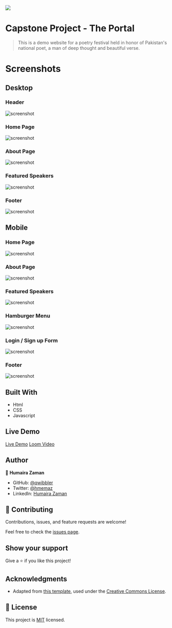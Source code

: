 ![](https://img.shields.io/badge/Microverse-blueviolet)

# Capstone Project - The Portal

> This is a demo website for a poetry festival held in honor of Pakistan's national poet, a man of deep thought and beautiful verse.

# Screenshots
## Desktop
<!-- ![screenshot](./img/screenshots/Screenshot_D1_Mobile.png) -->
### Header
![screenshot](./img/screenshots/desktop-header.png)
### Home Page
![screenshot](./img/screenshots/desktop-home.png)
### About Page
![screenshot](./img/screenshots/desktop-about.png)
### Featured Speakers
![screenshot](./img/screenshots/desktop-featured.png)
### Footer
![screenshot](./img/screenshots/desktop-footer.png)

## Mobile
<!-- ![screenshot](./img/screenshots/Screenshot_D1_Mobile.png) -->
### Home Page
![screenshot](./img/screenshots/mobile-home.png)
### About Page
![screenshot](./img/screenshots/mobile-about.png)
### Featured Speakers
![screenshot](./img/screenshots/mobile-featured.png)
### Hamburger Menu
![screenshot](./img/screenshots/mobile-hamburger.png)
### Login / Sign up Form
![screenshot](./img/screenshots/mobile-login.png)
### Footer
![screenshot](./img/screenshots/mobile-footer.png)

## Built With

- Html
- CSS
- Javascript

## Live Demo

[Live Demo](https://qwibbler.github.io/Capstone-Portal/)
[Loom Video](https://qwibbler.github.io/Capstone-Portal/)


## Author

👤 **Humaira Zaman**

- GitHub: [@qwibbler](https://github.com/qwibbler)
- Twitter: [@hmemaz](https://twitter.com/hmemaz)
- LinkedIn: [Humaira Zaman](https://www.linkedin.com/in/hmemaz1994/)

## 🤝 Contributing

Contributions, issues, and feature requests are welcome!

Feel free to check the [issues page](../../issues/).

## Show your support

Give a ⭐️ if you like this project!

## Acknowledgments

- Adapted from [this template](https://www.behance.net/gallery/29845175/CC-Global-Summit-2015), used under the [Creative Commons License](https://creativecommons.org/licenses/by-nc/4.0/).

## 📝 License

This project is [MIT](./LICENSE) licensed.
